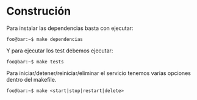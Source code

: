 # Construción
Para instalar las dependencias basta con ejecutar:
```console
foo@bar:~$ make dependencias
```
Y para ejecutar los test debemos ejecutar:
```console
foo@bar:~$ make tests
```

Para iniciar/detener/reiniciar/eliminar el servicio tenemos varias opciones dentro del makefile. 
```console
foo@bar:~$ make <start|stop|restart|delete>
```
